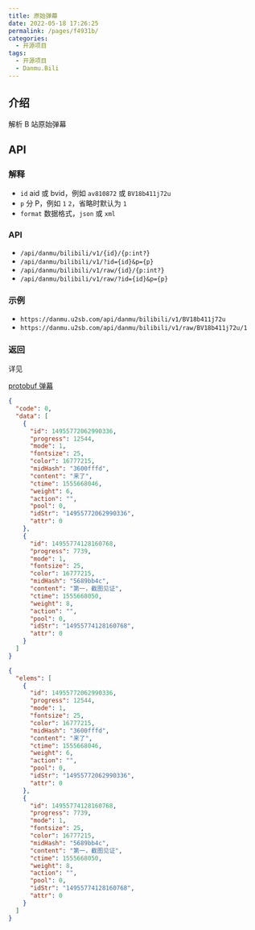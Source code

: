 ```yaml
---
title: 原始弹幕
date: 2022-05-18 17:26:25
permalink: /pages/f4931b/
categories:
  - 开源项目
tags:
  - 开源项目
  - Danmu.Bili
---
```


## 介绍

解析 B 站原始弹幕

## API

### 解释

- `id` aid 或 bvid，例如 `av810872` 或 `BV18b411j72u`
- `p` 分 P，例如 `1` `2`，省略时默认为 `1`
- `format` 数据格式，`json` 或 `xml`

### API

- `/api/danmu/bilibili/v1/{id}/{p:int?}`
- `/api/danmu/bilibili/v1/?id={id}&p={p}`
- `/api/danmu/bilibili/v1/raw/{id}/{p:int?}`
- `/api/danmu/bilibili/v1/raw/?id={id}&p={p}`

### 示例

- `https://danmu.u2sb.com/api/danmu/bilibili/v1/BV18b411j72u`
- `https://danmu.u2sb.com/api/danmu/bilibili/v1/raw/BV18b411j72u/1`

### 返回

详见

[protobuf 弹幕](https://github.com/SocialSisterYi/bilibili-API-collect/blob/master/danmaku/danmaku_proto.md)

```json
{
  "code": 0,
  "data": [
    {
      "id": 14955772062990336,
      "progress": 12544,
      "mode": 1,
      "fontsize": 25,
      "color": 16777215,
      "midHash": "3600fffd",
      "content": "来了",
      "ctime": 1555668046,
      "weight": 6,
      "action": "",
      "pool": 0,
      "idStr": "14955772062990336",
      "attr": 0
    },
    {
      "id": 14955774128160768,
      "progress": 7739,
      "mode": 1,
      "fontsize": 25,
      "color": 16777215,
      "midHash": "5689bb4c",
      "content": "第一，截图见证",
      "ctime": 1555668050,
      "weight": 8,
      "action": "",
      "pool": 0,
      "idStr": "14955774128160768",
      "attr": 0
    }
  ]
}
```

```json
{
  "elems": [
    {
      "id": 14955772062990336,
      "progress": 12544,
      "mode": 1,
      "fontsize": 25,
      "color": 16777215,
      "midHash": "3600fffd",
      "content": "来了",
      "ctime": 1555668046,
      "weight": 6,
      "action": "",
      "pool": 0,
      "idStr": "14955772062990336",
      "attr": 0
    },
    {
      "id": 14955774128160768,
      "progress": 7739,
      "mode": 1,
      "fontsize": 25,
      "color": 16777215,
      "midHash": "5689bb4c",
      "content": "第一，截图见证",
      "ctime": 1555668050,
      "weight": 8,
      "action": "",
      "pool": 0,
      "idStr": "14955774128160768",
      "attr": 0
    }
  ]
}
```
